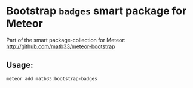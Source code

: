 # Bootstrap `badges` smart package for Meteor

Part of the smart package-collection for Meteor: http://github.com/matb33/meteor-bootstrap

## Usage:

`meteor add matb33:bootstrap-badges`